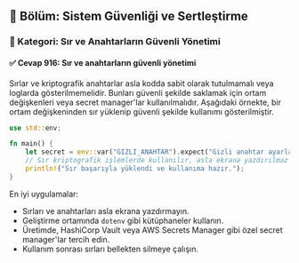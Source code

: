 ## 📘 Bölüm: Sistem Güvenliği ve Sertleştirme
### 🔹 Kategori: Sır ve Anahtarların Güvenli Yönetimi
#### ✅ Cevap 916: Sır ve anahtarların güvenli yönetimi

Sırlar ve kriptografik anahtarlar asla kodda sabit olarak tutulmamalı veya loglarda gösterilmemelidir. Bunları güvenli şekilde saklamak için ortam değişkenleri veya secret manager'lar kullanılmalıdır. Aşağıdaki örnekte, bir ortam değişkeninden sır yüklenip güvenli şekilde kullanımı gösterilmiştir.

```rust
use std::env;

fn main() {
    let secret = env::var("GIZLI_ANAHTAR").expect("Gizli anahtar ayarlanmamış");
    // Sır kriptografik işlemlerde kullanılır, asla ekrana yazdırılmaz
    println!("Sır başarıyla yüklendi ve kullanıma hazır.");
}
```

En iyi uygulamalar:
- Sırları ve anahtarları asla ekrana yazdırmayın.
- Geliştirme ortamında `dotenv` gibi kütüphaneler kullanın.
- Üretimde, HashiCorp Vault veya AWS Secrets Manager gibi özel secret manager'lar tercih edin.
- Kullanım sonrası sırları bellekten silmeye çalışın.
